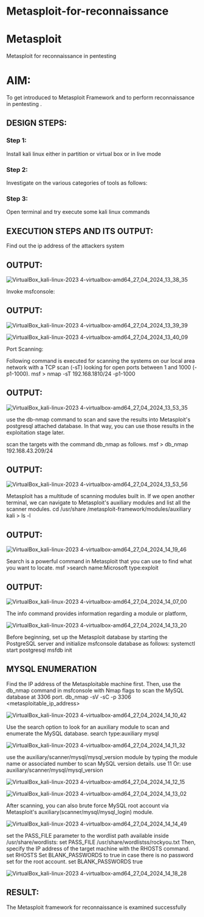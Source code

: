 # Metasploit-for-reconnaissance
# Metasploit
Metasploit for reconnaissance in pentesting

# AIM:

To get introduced to Metasploit Framework and to  perform reconnaissance  in pentesting .

## DESIGN STEPS:

### Step 1:

Install kali linux either in partition or virtual box or in live mode

### Step 2:

Investigate on the various categories of tools as follows:

### Step 3:

Open terminal and try execute some kali linux commands

## EXECUTION STEPS AND ITS OUTPUT:

Find out the ip address of the attackers system

## OUTPUT:

![VirtualBox_kali-linux-2023 4-virtualbox-amd64_27_04_2024_13_38_35](https://github.com/Karthik2821/Metasploit-for-reconnaissance/assets/134921933/f59c427e-c2b1-40d8-bb44-93cbc571a74e)

Invoke msfconsole:
## OUTPUT:

![VirtualBox_kali-linux-2023 4-virtualbox-amd64_27_04_2024_13_39_39](https://github.com/Karthik2821/Metasploit-for-reconnaissance/assets/134921933/58e87e12-81e5-4c1c-aa77-5314d81964e4)

![VirtualBox_kali-linux-2023 4-virtualbox-amd64_27_04_2024_13_40_09](https://github.com/Karthik2821/Metasploit-for-reconnaissance/assets/134921933/bb9ce8fb-cb9d-4254-ab05-0bfb0bb1c7ec)

Port Scanning:

Following command is executed for scanning the systems on our local area network with a TCP scan (-sT) looking for open ports between 1 and 1000 (-p1-1000).
msf >  nmap -sT 192.168.1810/24 -p1-1000

## OUTPUT:

![VirtualBox_kali-linux-2023 4-virtualbox-amd64_27_04_2024_13_53_35](https://github.com/Karthik2821/Metasploit-for-reconnaissance/assets/134921933/10a00ad5-2341-4cf8-a06d-6f9d1cca8778)

use the db-nmap command to scan and save the results into Metasploit's postgresql attached database. In that way, you can use those results in the exploitation stage later.

scan the targets with the command db_nmap as follows.
msf > db_nmap 192.168.43.209/24
## OUTPUT:

![VirtualBox_kali-linux-2023 4-virtualbox-amd64_27_04_2024_13_53_56](https://github.com/Karthik2821/Metasploit-for-reconnaissance/assets/134921933/5f7e59bf-cd18-4ed7-ac06-778a30b6b22a)

Metasploit has a multitude of scanning modules built in. If we open another terminal, we can navigate to Metasploit's auxiliary modules and list all the scanner modules.
cd /usr/share /metasploit-framework/modules/auxiliary
kali > ls -l
## OUTPUT:

![VirtualBox_kali-linux-2023 4-virtualbox-amd64_27_04_2024_14_19_46](https://github.com/MaheshS03/EH-EX-5/assets/128498431/82bac371-c6e9-441c-a99d-b604c46eca7f)

Search is a powerful command in Metasploit that you can use to find what you want to locate. 
msf >search name:Microsoft type:exploit

## OUTPUT:

![VirtualBox_kali-linux-2023 4-virtualbox-amd64_27_04_2024_14_07_00](https://github.com/MaheshS03/EH-EX-5/assets/128498431/bbbfc199-35cc-4fe7-9b13-9bfb414808a6)

The info command provides information regarding a module or platform,

![VirtualBox_kali-linux-2023 4-virtualbox-amd64_27_04_2024_14_13_20](https://github.com/MaheshS03/EH-EX-5/assets/128498431/6cb1c219-af75-4643-85ed-b763a58f2359)

Before beginning, set up the Metasploit database by starting the PostgreSQL server and initialize msfconsole database as follows:
systemctl start postgresql
msfdb init
## MYSQL ENUMERATION
Find the IP address of the Metasploitable machine first. Then, use the db_nmap command in msfconsole with Nmap flags to scan the MySQL database at 3306 port.
db_nmap -sV -sC -p 3306 <metasploitable_ip_address>

![VirtualBox_kali-linux-2023 4-virtualbox-amd64_27_04_2024_14_10_42](https://github.com/MaheshS03/EH-EX-5/assets/128498431/efa35bbf-1ff9-48ec-986a-71d36b7dbc1f)

Use the search option to look for an auxiliary module to scan and enumerate the MySQL database.
search type:auxiliary mysql

![VirtualBox_kali-linux-2023 4-virtualbox-amd64_27_04_2024_14_11_32](https://github.com/MaheshS03/EH-EX-5/assets/128498431/a041266c-2289-47b6-960c-62dc6b84539a)

use the auxiliary/scanner/mysql/mysql_version module by typing the module name or associated number to scan MySQL version details.
use 11
Or:
use auxiliary/scanner/mysql/mysql_version

![VirtualBox_kali-linux-2023 4-virtualbox-amd64_27_04_2024_14_12_15](https://github.com/MaheshS03/EH-EX-5/assets/128498431/9c62919f-b699-4b6a-860b-01e0ab622829)

![VirtualBox_kali-linux-2023 4-virtualbox-amd64_27_04_2024_14_13_02](https://github.com/MaheshS03/EH-EX-5/assets/128498431/f15e38a9-99de-46c0-80ac-06cd985dc387)

After scanning, you can also brute force MySQL root account via Metasploit's auxiliary(scanner/mysql/mysql_login) module.

![VirtualBox_kali-linux-2023 4-virtualbox-amd64_27_04_2024_14_14_49](https://github.com/MaheshS03/EH-EX-5/assets/128498431/29bc5c89-750e-4629-8722-9562eef605c5)

set the PASS_FILE parameter to the wordlist path available inside /usr/share/wordlists:
set PASS_FILE /usr/share/wordlistss/rockyou.txt
Then, specify the IP address of the target machine with the RHOSTS command.
set RHOSTS <metasploitable-ip-address>
Set BLANK_PASSWORDS to true in case there is no password set for the root account.
set BLANK_PASSWORDS true

![VirtualBox_kali-linux-2023 4-virtualbox-amd64_27_04_2024_14_18_28](https://github.com/MaheshS03/EH-EX-5/assets/128498431/9d79739f-1769-48e6-a898-43931c69ead1)



## RESULT:
The Metasploit framework for reconnaissance is  examined successfully
